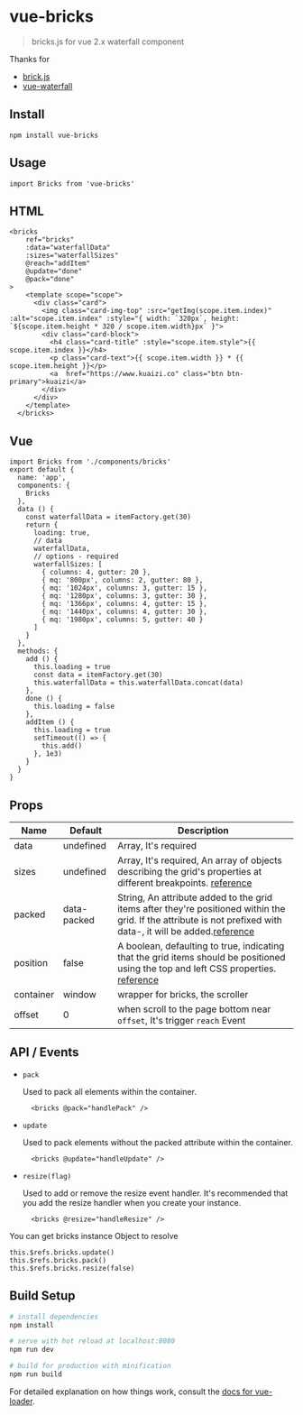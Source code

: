 # vue-bricks

> bricks.js for vue 2.x waterfall component

Thanks for 

* [brick.js](https://github.com/callmecavs/bricks.js)
* [vue-waterfall](https://github.com/Kuaizi-co/vue-waterfall)

## Install

```
npm install vue-bricks
```

## Usage

```
import Bricks from 'vue-bricks'
```

## HTML

```
<bricks
    ref="bricks"
    :data="waterfallData" 
    :sizes="waterfallSizes"
    @reach="addItem"
    @update="done"
    @pack="done"
>
    <template scope="scope">
      <div class="card">
        <img class="card-img-top" :src="getImg(scope.item.index)" :alt="scope.item.index" :style="{ width: `320px`, height: `${scope.item.height * 320 / scope.item.width}px` }">
        <div class="card-block">
          <h4 class="card-title" :style="scope.item.style">{{ scope.item.index }}</h4>
          <p class="card-text">{{ scope.item.width }} * {{ scope.item.height }}</p>
          <a  href="https://www.kuaizi.co" class="btn btn-primary">kuaizi</a>
        </div>
      </div>
    </template>
  </bricks>
```

## Vue

```
import Bricks from './components/bricks'
export default {
  name: 'app',
  components: {
    Bricks
  },
  data () {
    const waterfallData = itemFactory.get(30)
    return {
      loading: true,
      // data
      waterfallData,
      // options - required
      waterfallSizes: [
        { columns: 4, gutter: 20 },
        { mq: '800px', columns: 2, gutter: 80 },
        { mq: '1024px', columns: 3, gutter: 15 },
        { mq: '1280px', columns: 3, gutter: 30 },
        { mq: '1366px', columns: 4, gutter: 15 },
        { mq: '1440px', columns: 4, gutter: 30 },
        { mq: '1980px', columns: 5, gutter: 40 }
      ]
    }
  },
  methods: {
    add () {
      this.loading = true
      const data = itemFactory.get(30)
      this.waterfallData = this.waterfallData.concat(data)
    },
    done () {
      this.loading = false
    },
    addItem () {
      this.loading = true
      setTimeout(() => {
        this.add()
      }, 1e3)
    }
  }
}
```

## Props

Name | Default | Description
-|-|-
data | undefined | Array, It's required
sizes| undefined | Array, It's required, An array of objects describing the grid's properties at different breakpoints. [reference](https://github.com/callmecavs/bricks.js#sizes)
packed| data-packed | String, An attribute added to the grid items after they're positioned within the grid. If the attribute is not prefixed with data-, it will be added.[reference](https://github.com/callmecavs/bricks.js#packed)
position | false | A boolean, defaulting to true, indicating that the grid items should be positioned using the top and left CSS properties. [reference](https://github.com/callmecavs/bricks.js#position)
container| window | wrapper for bricks, the scroller
offset | 0 | when scroll to the page bottom near `offset`, It's trigger `reach` Event

## API / Events

* `pack`

  Used to pack all elements within the container.

  ```
    <bricks @pack="handlePack" />
  ```

* `update`

  Used to pack elements without the packed attribute within the container.

  ```
    <bricks @update="handleUpdate" />
  ```

* `resize(flag)`

  Used to add or remove the resize event handler. It's recommended that you add the resize handler when you create your instance.

  ```
    <bricks @resize="handleResize" />
  ```

You can get bricks instance Object to resolve

```
this.$refs.bricks.update()
this.$refs.bricks.pack()
this.$refs.bricks.resize(false)
```

## Build Setup

``` bash
# install dependencies
npm install

# serve with hot reload at localhost:8080
npm run dev

# build for production with minification
npm run build
```

For detailed explanation on how things work, consult the [docs for vue-loader](http://vuejs.github.io/vue-loader).

